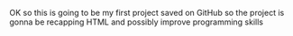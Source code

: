 OK so this is going to be my first project 
saved on GitHub
so the project is gonna be recapping HTML 
and possibly improve programming skills 
